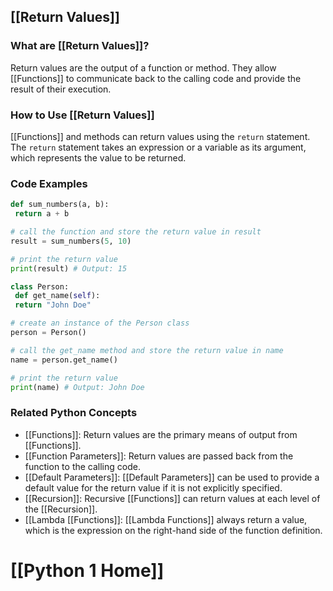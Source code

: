 ## [[Return Values]]

### What are [[Return Values]]?
Return values are the output of a function or method. They allow [[Functions]] to communicate back to the calling code and provide the result of their execution.

### How to Use [[Return Values]]
 [[Functions]] and methods can return values using the `return` statement. The `return` statement takes an expression or a variable as its argument, which represents the value to be returned.

### Code Examples
```python
def sum_numbers(a, b):
 return a + b

# call the function and store the return value in result
result = sum_numbers(5, 10)

# print the return value
print(result) # Output: 15
```

```python
class Person:
 def get_name(self):
 return "John Doe"

# create an instance of the Person class
person = Person()

# call the get_name method and store the return value in name
name = person.get_name()

# print the return value
print(name) # Output: John Doe
```

### Related Python Concepts

- [[Functions]]: Return values are the primary means of output from [[Functions]].
- [[Function Parameters]]: Return values are passed back from the function to the calling code.
- [[Default Parameters]]: [[Default Parameters]] can be used to provide a default value for the return value if it is not explicitly specified.
- [[Recursion]]: Recursive [[Functions]] can return values at each level of the [[Recursion]].
- [[Lambda [[Functions]]: [[Lambda Functions]] always return a value, which is the expression on the right-hand side of the function definition.
# [[Python 1 Home]]
